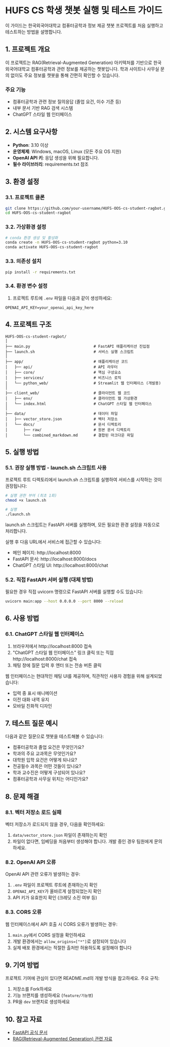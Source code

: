 # HUFS CS 학생 챗봇 실행 및 테스트 가이드

이 가이드는 한국외국어대학교 컴퓨터공학과 정보 제공 챗봇 프로젝트를 처음 실행하고 테스트하는 방법을 설명합니다.

## 1. 프로젝트 개요

이 프로젝트는 RAG(Retrieval-Augmented Generation) 아키텍처를 기반으로 한국외국어대학교 컴퓨터공학과 관련 정보를 제공하는 챗봇입니다. 학과 사이트나 사무실 문의 없이도 주요 정보를 챗봇을 통해 간편히 확인할 수 있습니다.

### 주요 기능

- 컴퓨터공학과 관련 정보 질의응답 (졸업 요건, 이수 기준 등)
- 내부 문서 기반 RAG 검색 시스템
- ChatGPT 스타일 웹 인터페이스

## 2. 시스템 요구사항

- **Python**: 3.10 이상
- **운영체제**: Windows, macOS, Linux (모든 주요 OS 지원)
- **OpenAI API 키**: 응답 생성을 위해 필요합니다.
- **필수 라이브러리**: requirements.txt 참조

## 3. 환경 설정

### 3.1. 프로젝트 클론

```bash
git clone https://github.com/your-username/HUFS-OOS-cs-student-ragbot.git
cd HUFS-OOS-cs-student-ragbot
```

### 3.2. 가상환경 설정

```bash
# conda 환경 생성 및 활성화
conda create -n HUFS-OOS-cs-student-ragbot python=3.10
conda activate HUFS-OOS-cs-student-ragbot
```

### 3.3. 의존성 설치

```bash
pip install -r requirements.txt
```

### 3.4. 환경 변수 설정

1. 프로젝트 루트에 `.env` 파일을 다음과 같이 생성하세요:

```
OPENAI_API_KEY=your_openai_api_key_here
```

## 4. 프로젝트 구조

```
HUFS-OOS-cs-student-ragbot/
│
├── main.py                            # FastAPI 애플리케이션 진입점
├── launch.sh                          # 서비스 실행 스크립트
│
├── app/                               # 애플리케이션 코드
│   ├── api/                           # API 라우터
│   ├── core/                          # 핵심 구성요소
│   ├── services/                      # 비즈니스 로직
│   └── python_web/                    # Streamlit 웹 인터페이스 (개발용)
│
├── client_web/                        # 클라이언트 웹 코드
│   ├── env/                           # 클라이언트 웹 가상환경
│   └── index.html                     # ChatGPT 스타일 웹 인터페이스
│
├── data/                              # 데이터 파일
│   ├── vector_store.json              # 벡터 저장소
│   └── docs/                          # 문서 디렉토리
│       ├── raw/                       # 원본 문서 디렉토리
│       └── combined_markdown.md       # 결합된 마크다운 파일
```

## 5. 실행 방법

### 5.1. 권장 실행 방법 - launch.sh 스크립트 사용

프로젝트 루트 디렉토리에서 launch.sh 스크립트를 실행하여 서비스를 시작하는 것이 권장됩니다:

```bash
# 실행 권한 부여 (최초 1회)
chmod +x launch.sh

# 실행
./launch.sh
```

launch.sh 스크립트는 FastAPI 서버를 실행하며, 모든 필요한 환경 설정을 자동으로 처리합니다.

실행 후 다음 URL에서 서비스에 접근할 수 있습니다:

- 메인 페이지: http://localhost:8000
- FastAPI 문서: http://localhost:8000/docs
- ChatGPT 스타일 UI: http://localhost:8000/chat

### 5.2. 직접 FastAPI 서버 실행 (대체 방법)

필요한 경우 직접 uvicorn 명령으로 FastAPI 서버를 실행할 수도 있습니다:

```bash
uvicorn main:app --host 0.0.0.0 --port 8000 --reload
```

## 6. 사용 방법

### 6.1. ChatGPT 스타일 웹 인터페이스

1. 브라우저에서 http://localhost:8000 접속
2. "ChatGPT 스타일 웹 인터페이스" 링크 클릭 또는 직접 http://localhost:8000/chat 접속
3. 채팅 창에 질문 입력 후 엔터 또는 전송 버튼 클릭

웹 인터페이스는 현대적인 채팅 UI를 제공하며, 직관적인 사용자 경험을 위해 설계되었습니다:

- 입력 중 표시 애니메이션
- 이전 대화 내역 유지
- 모바일 친화적 디자인

## 7. 테스트 질문 예시

다음과 같은 질문으로 챗봇을 테스트해볼 수 있습니다:

- 컴퓨터공학과 졸업 요건은 무엇인가요?
- 학과의 주요 교과목은 무엇인가요?
- 대학원 입학 요건은 어떻게 되나요?
- 전공필수 과목은 어떤 것들이 있나요?
- 학과 교수진은 어떻게 구성되어 있나요?
- 컴퓨터공학과 사무실 위치는 어디인가요?

## 8. 문제 해결

### 8.1. 벡터 저장소 로드 실패

벡터 저장소가 로드되지 않을 경우, 다음을 확인하세요:

1. `data/vector_store.json` 파일이 존재하는지 확인
2. 파일이 없다면, 임베딩을 처음부터 생성해야 합니다. 개발 중인 경우 팀원에게 문의하세요.

### 8.2. OpenAI API 오류

OpenAI API 관련 오류가 발생하는 경우:

1. `.env` 파일이 프로젝트 루트에 존재하는지 확인
2. `OPENAI_API_KEY`가 올바르게 설정되었는지 확인
3. API 키가 유효한지 확인 (크레딧 소진 여부 등)

### 8.3. CORS 오류

웹 인터페이스에서 API 호출 시 CORS 오류가 발생하는 경우:

1. `main.py`에서 CORS 설정을 확인하세요
2. 개발 환경에서는 `allow_origins=["*"]`로 설정되어 있습니다
3. 실제 배포 환경에서는 적절한 출처만 허용하도록 설정해야 합니다

## 9. 기여 방법

프로젝트 기여에 관심이 있다면 README.md의 개발 방식을 참고하세요. 주요 규칙:

1. 저장소를 Fork하세요
2. 기능 브랜치를 생성하세요 (`feature/기능명`)
3. PR을 `dev` 브랜치로 생성하세요

## 10. 참고 자료

- [FastAPI 공식 문서](https://fastapi.tiangolo.com/)
- [RAG(Retrieval-Augmented Generation) 관련 자료](https://www.pinecone.io/learn/retrieval-augmented-generation/)
